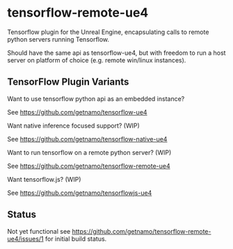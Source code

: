 # tensorflow-remote-ue4
Tensorflow plugin for the Unreal Engine, encapsulating calls to remote python servers running Tensorflow.

Should have the same api as tensorflow-ue4, but with freedom to run a host server on platform of choice (e.g. remote win/linux instances).

## TensorFlow Plugin Variants

Want to use tensorflow python api as an embedded instance? 

See https://github.com/getnamo/tensorflow-ue4

Want native inference focused support? (WIP)

See https://github.com/getnamo/tensorflow-native-ue4

Want to run tensorflow on a remote python server? (WIP)

See https://github.com/getnamo/tensorflow-remote-ue4

Want tensorflow.js? (WIP)

See https://github.com/getnamo/tensorflowjs-ue4

## Status
Not yet functional see https://github.com/getnamo/tensorflow-remote-ue4/issues/1 for initial build status.
